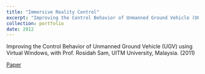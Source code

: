 ```yaml
---
title: "Immersive Reality Control"
excerpt: "Improving the Control Behavior of Unmanned Ground Vehicle (UGV) using Virtual Windows, with Prof. Rosidah Sam, UITM University, Malaysia.<br/><img src='/images/car.png'>"
collection: portfolio
date: 2012
---
```


Improving the Control Behavior of Unmanned Ground Vehicle (UGV) using Virtual Windows, with Prof. Rosidah Sam, UITM University, Malaysia. (2011)

[Paper](UGV_researchPaper.pdf)